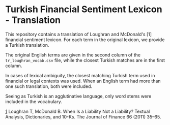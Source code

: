 # Turkish Financial Sentiment Lexicon - Translation

This repository contains a translation of Loughran and McDonald's [1] financial
sentiment lexicon. For each term in the original lexicon, we provide a Turkish
translation.

The original English terms are given in the second column of the `tr_loughran_vocab.csv` file,
while the closest Turkish matches are in the first column.

In cases of lexical ambiguity, the closest matching Turkish term used in financial or legal contexts
was used. When an English term had more than one such translation, both were included.

Seeing as Turkish is an agglutinative language, only word stems were included in the vocabulary.

[1](http://onlinelibrary.wiley.com/doi/10.1111/j.1540-6261.2010.01625.x/full) Loughran T, McDonald B. When Is a Liability Not a Liability? Textual Analysis, Dictionaries, and 10-Ks. The Journal of Finance 66 (2011) 35–65.
